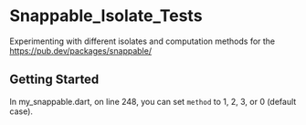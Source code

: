 # Snappable_Isolate_Tests

Experimenting with different isolates and computation methods for the https://pub.dev/packages/snappable/

## Getting Started

In my_snappable.dart, on line 248, you can set `method` to 1, 2, 3, or 0 (default case).
